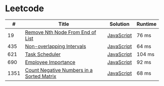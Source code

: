 # Leetcode

| # | Title | Solution | Runtime |
|---| ----- | -------- | ------- |
|19|[ Remove Nth Node From End of List](https://leetcode.com/problems/remove-nth-node-from-end-of-list/)|[JavaScript](./solutions/19.%20Remove%20Nth%20Node%20From%20End%20of%20ListJavaScript)|76 ms|
|435|[ Non-overlapping Intervals](https://leetcode.com/problems/non-overlapping-intervals/)|[JavaScript](./solutions/435.%20Non-overlapping%20IntervalsJavaScript)|64 ms|
|621|[ Task Scheduler](https://leetcode.com/problems/task-scheduler/)|[JavaScript](./solutions/621.%20Task%20SchedulerJavaScript)|104 ms|
|690|[ Employee Importance](https://leetcode.com/problems/employee-importance/)|[JavaScript](./solutions/690.%20Employee%20ImportanceJavaScript)|92 ms|
|1351|[ Count Negative Numbers in a Sorted Matrix](https://leetcode.com/problems/count-negative-numbers-in-a-sorted-matrix/)|[JavaScript](./solutions/1351.%20Count%20Negative%20Numbers%20in%20a%20Sorted%20MatrixJavaScript)|68 ms|

